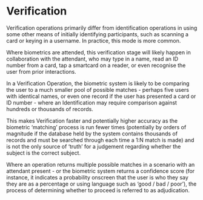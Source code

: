 # Verification

Verification operations primarily differ from identification operations in using some other means of initially identifying participants, such as scanning a card or keying in a username. In practice, this mode is more common.

Where biometrics are attended, this verification stage will likely happen in collaboration with the attendant, who may type in a name, read an ID number from a card, tap a smartcard on a reader, or even recognise the user from prior interactions.&#x20;

In a Verification Operation, the biometric system is likely to be comparing the user to a much smaller pool of possible matches - perhaps five users with identical names, or even one record if the user has presented a card or ID number - where an Identification may require comparison against hundreds or thousands of records.

This makes Verification faster and potentially higher accuracy as the biometric ‘matching’ process is run fewer times (potentially by orders of magnitude if the database held by the system contains thousands of records and must be searched through each time a 1:N match is made) and is not the only source of ‘truth’ for a judgement regarding whether the subject is the correct subject.&#x20;

Where an operation returns multiple possible matches in a scenario with an attendant present - or the biometric system returns a confidence score (for instance, it indicates a probability onscreen that the user is who they say they are as a percentage or using language such as ‘good / bad / poor’), the process of determining whether to proceed is referred to as adjudication.

